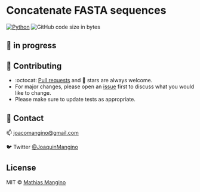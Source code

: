 # Concatenate FASTA sequences 

[![Python](https://img.shields.io/badge/Python-3.10+-yellow?style=for-the-badge&logo=python&logoColor=white&labelColor=101010)](https://python.org)
![GitHub code size in bytes](https://img.shields.io/github/languages/code-size/mathiashole/Concatenate_FASTA_sequences?color=white&logo=GitHub&style=for-the-badge)



## :hammer: in progress


## :sparkling_heart: Contributing

- :octocat: [Pull requests](https://github.com/mathiashole/Concatenate_FASTA_sequences/pulls) and :star2: stars are always welcome.
- For major changes, please open an [issue](https://github.com/mathiashole/Concatenate_FASTA_sequences/issues) first to discuss what you would like to change.
- Please make sure to update tests as appropriate.

## :mega: Contact

:mailbox: joacomangino@gmail.com

:bird: Twitter [@JoaquinMangino](https://twitter.com/joaquinmangino)

## License
MIT &copy; [Mathias Mangino](https://github.com/mathiashole)